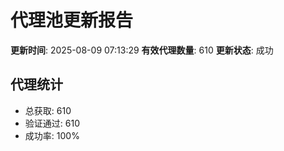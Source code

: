 # 代理池更新报告

**更新时间**: 2025-08-09 07:13:29
**有效代理数量**: 610
**更新状态**:  成功

## 代理统计
- 总获取: 610
- 验证通过: 610
- 成功率: 100%
